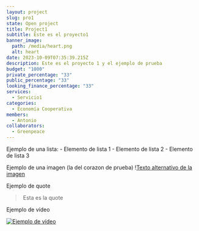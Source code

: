 ```yaml
---
layout: project
slug: pro1
state: Open project
title: Project1
subtitle: E﻿ste es el proyecto1
banner_image:
  path: /media/heart.png
  alt: heart
date: 2023-10-09T07:35:39.215Z
description: E﻿ste es el proyecto 1 y el ejemplo de prueba
budget: "1000"
private_percentage: "33"
public_percentage: "33"
looking_finance_percentage: "33"
services:
  - Servicio1
categories:
  - Economía Cooperativa
members:
  - Antonio
collaborators:
  - Greenpeace
---
```

E﻿jemplo de una lista:
-﻿ Elemento de lista 1
-﻿ Elemento de lista 2
-﻿ Elemento de lista 3

E﻿jemplo de una imagen (la del corazon de prueba)
!﻿[Texto alternativo de la imagen](/media/heart.png)

E﻿jemplo de quote
>﻿ Esta es la quote

E﻿jemplo de vídeo

[﻿![Ejemplo de vídeo](https://img.youtube.com/vi/FEa2diI2qgA/mqdefault.jpg)](https://www.youtube.com/watch?v=FEa2diI2qgA "Título del vídeo de prueba")








